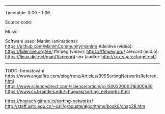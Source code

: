 <what the video is about>

------------------

Timetable:
0:00 - <something>
1:36 - <something else>

Source code:
<link to blob in this repository>

Music:
<credit the music used>

Software used:
Manim (animations): https://github.com/ManimCommunity/manim/
Kdenlive (video): https://kdenlive.org/en/
ffmpeg (video): https://ffmpeg.org/
arecord (audio): https://linux.die.net/man/1/arecord
sox (audio): http://sox.sourceforge.net/

------------------

TODO: formátování
https://www.angelfire.com/blog/ronz/Articles/999SortingNetworksReferen.html
https://www.sciencedirect.com/science/article/pii/S0022000016300836
https://www.cs.brandeis.edu/~hugues/sorting_networks.html

https://hoytech.github.io/sorting-networks/
http://staff.ustc.edu.cn/~csli/graduate/algorithms/book6/chap28.htm
